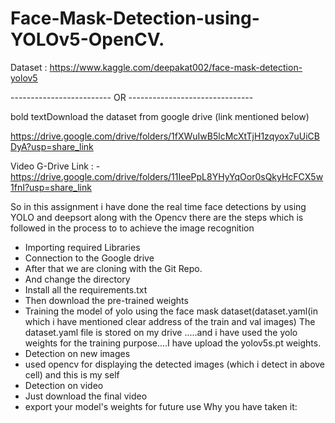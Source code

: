 # Face-Mask-Detection-using-YOLOv5-OpenCV.

Dataset : https://www.kaggle.com/deepakat002/face-mask-detection-yolov5

------------------------- OR -------------------------------

bold textDownload the dataset from google drive (link mentioned below)

https://drive.google.com/drive/folders/1fXWuIwB5lcMcXtTjH1zqyox7uUiCBDyA?usp=share_link

Video G-Drive Link : -
https://drive.google.com/drive/folders/11IeePpL8YHyYqOor0sQkyHcFCX5w1fnI?usp=share_link

So in this assignment i have done the real time face detections by using YOLO and deepsort
along with the Opencv there are the steps which is followed in the process to to achieve the
image recognition
- Importing required Libraries
- Connection to the Google drive
- After that we are cloning with the Git Repo.
- And change the directory
- Install all the requirements.txt
- Then download the pre-trained weights
- Training the model of yolo using the face mask
dataset(dataset.yaml(in which i have mentioned clear address
of the train and val images) The dataset.yaml file is stored
on my drive .....and i have used the yolo weights for the
training purpose....I have upload the yolov5s.pt weights.
- Detection on new images
- used opencv for displaying the detected images (which i detect in
above cell) and this is my self
- Detection on video
- Just download the final video
- export your model's weights for future use
Why you have taken it:

